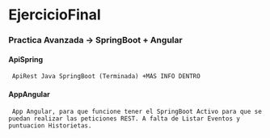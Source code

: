 # EjercicioFinal
### Practica Avanzada -> SpringBoot + Angular

#### ApiSpring 
    
     ApiRest Java SpringBoot (Terminada) +MÁS INFO DENTRO

#### AppAngular 
    
     App Angular, para que funcione tener el SpringBoot Activo para que se puedan realizar las peticiones REST. A falta de Listar Eventos y puntuacion Historietas. 
